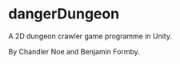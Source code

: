 # dangerDungeon

A 2D dungeon crawler game programme in Unity.

By Chandler Noe and Benjamin Formby.
